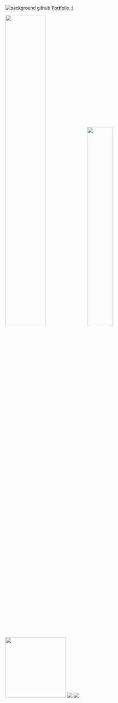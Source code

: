![background github](https://user-images.githubusercontent.com/85640501/132242925-28f5e740-2315-4a92-be0f-bbca1b671c70.gif)
[Portfolio ;)](https://www.fabriziotorrico.me/)



<div>
  <img width="50%" src="https://github-readme-stats.vercel.app/api?username=Torr1co&show_icons=true&theme=dark&include_all_commits=true&count_private=true"/>
  
  <img width="40%" src="https://github-readme-stats.vercel.app/api/top-langs/?username=Torr1co&layout=compact&langs_count=7&theme=dark"/>
</div>

<img height="190em" src="https://media.giphy.com/media/SvGFA2WF9IP0WjmzvE/giphy.gif"/>
<a href="https://www.instagram.com/fabriziotorrico/" target="_blank"><img src="https://img.shields.io/badge/-Instagram-%23E4405F?style=for-the-badge&logo=instagram&logoColor=white" target="_blank"></a>
   <a href="https://www.linkedin.com/in/fabrizio-torrico-3b100b214/" target="_blank"><img src="https://img.shields.io/badge/-LinkedIn-%230077B5?style=for-the-badge&logo=linkedin&logoColor=white" target="_blank"></a> 
